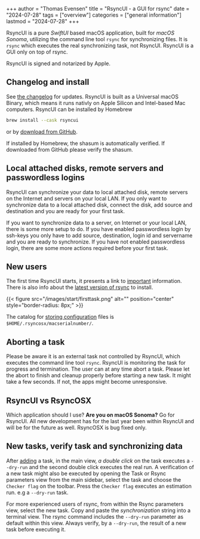 +++
author = "Thomas Evensen"
title = "RsyncUI - a GUI for rsync"
date = "2024-07-28"
tags = ["overview"]
categories = ["general information"]
lastmod = "2024-07-28"
+++

RsyncUI is a pure *SwiftUI* based macOS application, built for *macOS Sonoma*, utilizing the command line tool `rsync` for synchronizing files. It is `rsync` which executes the real synchronizing task, not RsyncUI. RsyncUI is a GUI only on top of rsync.

RsyncUI is signed and notarized by Apple.

## Changelog and install

See [the changelog](/post/changelog/) for updates. RsyncUI is built as a Universal macOS Binary, which means it runs nativly on Apple Silicon and Intel-based Mac computers.  RsyncUI can be installed by Homebrew 

```bash
brew install --cask rsyncui
```
or by  [download from GitHub](https://github.com/rsyncOSX/RsyncUI/releases). 

If installed by Homebrew, the shasum is automatically verified. If downloaded from GitHub please verify the shasum.

##  Local attached disks, remote servers and passwordless logins

RsyncUI can synchronize your data to local attached disk, remote servers on the Internet and servers on your local LAN. If you only want to synchronize data to a local attached disk, connect the disk, add source and destination and you are ready for your first task. 

If you want to synchronize data to a server, on Internet or your local LAN, there is some more setup to do. If you have enabled passwordless login by ssh-keys you only have to add source, destination, login id and servername and you are ready to synchronize. If you have not enabled passwordless login, there are some more actions required before your first task.

## New users

The first time RsyncUI starts, it presents a link to [important](/post/important/) information. There is also info about the [latest version of rsync](/post/rsync/) to install.

{{< figure src="/images/start/firsttask.png" alt="" position="center" style="border-radius: 8px;" >}}

The catalog for [storing configuration](/post/configfiles/) files is `$HOME/.rsyncosx/macserialnumber/`.

## Aborting a task

Please be aware it is an external task not controlled by RsyncUI, which executes the command line tool `rsync`. RsyncUI is monitoring the task for progress and termination. The user can at any time abort a task. Please let the abort to finish and cleanup properly before starting a new task. It might take a few seconds. If not, the apps might become unresponsive.

## RsyncUI vs RsyncOSX

Which application should I use? **Are you on macOS Sonoma?** Go for RsyncUI. All new development has for the last year been within RsyncUI and will be for the future as well. RsyncOSX is bug fixed only.

## New tasks, verify task and synchronizing data

After  [adding](/post/addconfigurations/) a task, in the main view,  *a double click* on the task executes a `--dry-run` and the second double click executes the real run.  A verification of a new task might also be executed by opening the Task or Rsync parameters view from the main sidebar, select the task and choose the `Checker flag` on the toolbar. Press the `Checker flag` executes an estimation run. e.g a  `--dry-run` task.

For more experienced users of rsync, from within the Rsync parameters view, select the new task. Copy and paste the *synchronization* string into a terminal view. The rsync command includes the `--dry-run` parameter as default within this view. Always verify, by a `--dry-run`, the result of a new task before executing it.
